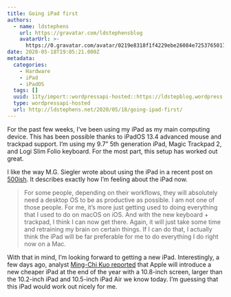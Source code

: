 ```yaml
---
title: Going iPad first
authors:
  - name: ldstephens
    url: https://gravatar.com/ldstephensblog
    avatarUrl: >-
      https://0.gravatar.com/avatar/0219e8318f1f4229ebe26084e7253765017f43ca0c631be37dc6d0b8ad6e40a4?s=96&d=identicon&r=G
date: 2020-05-18T19:05:21.000Z
metadata:
  categories:
    - Hardware
    - iPad
    - iPadOS
  tags: []
  uuid: 11ty/import::wordpressapi-hosted::https://ldstepblog.wordpress.com/?p=2162
  type: wordpressapi-hosted
  url: http://ldstephens.net/2020/05/18/going-ipad-first/
---
```

For the past few weeks, I’ve been using my iPad as my main computing device. This has been possible thanks to iPadOS 13.4 advanced mouse and trackpad support. I’m using my 9.7” 5th generation iPad, Magic Trackpad 2, and Logi Slim Folio keyboard. For the most part, this setup has worked out great.

I like the way M.G. Siegler wrote about using the iPad in a recent post on [500ish](https://500ish.com/with-a-trackpad-the-ipad-brilliantly-bulks-up-for-work-5790d4538078). It describes exactly how I’m feeling about the iPad now.

> For some people, depending on their workflows, they will absolutely need a desktop OS to be as productive as possible. I am not one of those people. For me, it’s more just getting used to doing everything that I used to do on macOS on iOS. And with the new keyboard + trackpad, I think I can now get there. Again, it will just take some time and retraining my brain on certain things. If I can do that, I actually think the iPad will be far preferable for me to do everything I do right now on a Mac.

With that in mind, I’m looking forward to getting a new iPad. Interestingly, a few days ago, analyst [Ming-Chi Kuo reported](https://9to5mac.com/2020/05/15/329-2020-ipad-rumored-to-feature-a12-chip/) that Apple will introduce a new cheaper iPad at the end of the year with a 10.8-inch screen, larger than the 10.2-inch iPad and 10.5-inch iPad Air we know today. I’m guessing that this iPad would work out nicely for me.